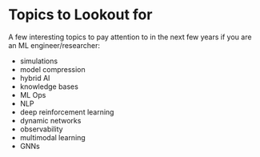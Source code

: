 # Topics to Lookout for



A few interesting topics to pay attention to in the next few years if you are an ML engineer/researcher:

* simulations
* model compression
* hybrid AI
* knowledge bases
* ML Ops
* NLP
* deep reinforcement learning
* dynamic networks
* observability
* multimodal learning
* GNNs

